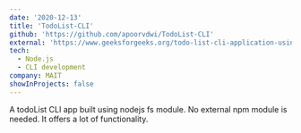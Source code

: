 ```yaml
---
date: '2020-12-13'
title: 'TodoList-CLI'
github: 'https://github.com/apoorvdwi/TodoList-CLI'
external: 'https://www.geeksforgeeks.org/todo-list-cli-application-using-node-js/'
tech:
  - Node.js
  - CLI development
company: MAIT
showInProjects: false
---
```


A todoList CLI app built using nodejs fs module. No external npm module is needed. It offers a lot of functionality.
